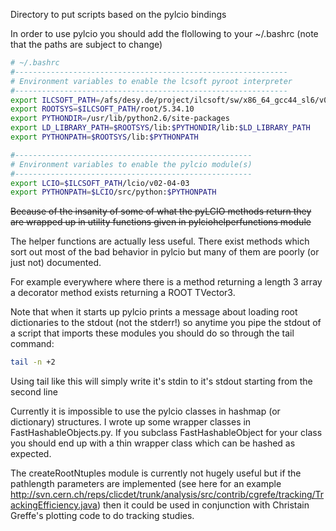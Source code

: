 Directory to put scripts based on the pylcio bindings

In order to use pylcio you should add the flollowing to your ~/.bashrc (note that the paths are subject to change)

```bash
# ~/.bashrc 
#-------------------------------------------------------------
# Environment variables to enable the lcsoft pyroot interpreter
#-------------------------------------------------------------
export ILCSOFT_PATH=/afs/desy.de/project/ilcsoft/sw/x86_64_gcc44_sl6/v01-17-05
export ROOTSYS=$ILCSOFT_PATH/root/5.34.10
export PYTHONDIR=/usr/lib/python2.6/site-packages
export LD_LIBRARY_PATH=$ROOTSYS/lib:$PYTHONDIR/lib:$LD_LIBRARY_PATH
export PYTHONPATH=$ROOTSYS/lib:$PYTHONPATH

#-----------------------------------------------------
# Environment variables to enable the pylcio module(s)
#-----------------------------------------------------
export LCIO=$ILCSOFT_PATH/lcio/v02-04-03
export PYTHONPATH=$LCIO/src/python:$PYTHONPATH
```

~~Because of the insanity of some of what the pyLCIO methods return they are wrapped up in utility functions given in pylciohelperfunctions module~~

The helper functions are actually less useful. There exist methods which sort out most of the bad behavior in pylcio but many of them are poorly (or just not) documented.

For example everywhere where there is a method returning a length 3 array a decorator method exists returning a ROOT TVector3.

Note that when it starts up pylcio prints a message about loading root dictionaries to the stdout (not the stderr!) so anytime you pipe the stdout of a script that imports these modules you should do so through the tail command:

```bash
tail -n +2
```

Using tail like this will simply write it's stdin to it's stdout starting from the second line

Currently it is impossible to use the pylcio classes in hashmap (or dictionary) structures. I wrote up some wrapper classes in FastHashableObjects.py. If you subclass FastHashableObject for your class you should end up with a thin wrapper class which can be hashed as expected.

The createRootNtuples module is currently not hugely useful but if the pathlength parameters are implemented (see here for an example http://svn.cern.ch/reps/clicdet/trunk/analysis/src/contrib/cgrefe/tracking/TrackingEfficiency.java) then it could be used in conjunction with Christain Greffe's plotting code to do tracking studies.  
